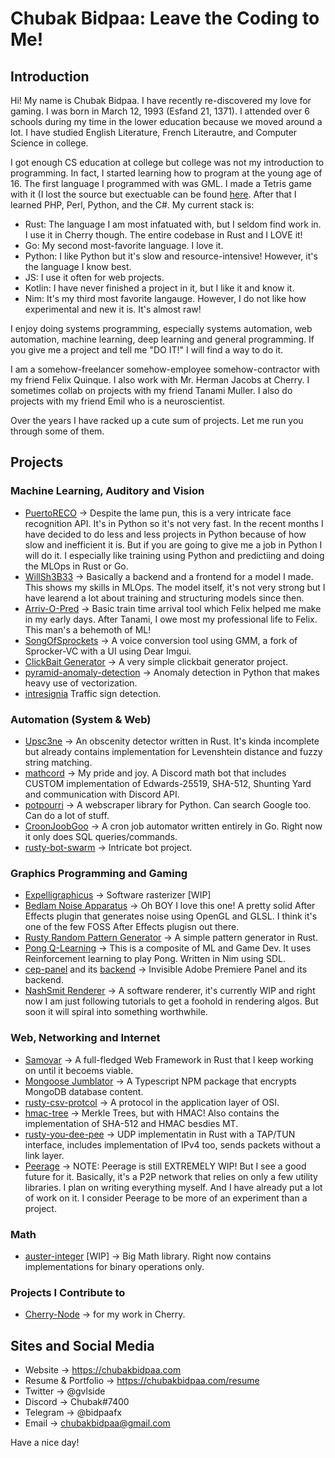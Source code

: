 # Chubak Bidpaa: Leave the Coding to Me!

## Introduction

Hi! My name is Chubak Bidpaa. I have recently re-discovered my love for gaming. I was born in March 12, 1993 (Esfand 21, 1371). I attended over 6 schools during my time in the lower education because we moved around a lot. I have studied English Literature, French Literautre, and Computer Science in college. 

I got enough CS education at college but college was not my introduction to programming. In fact, I started learning how to program at the young age of 16. The first language I programmed with was GML. I made a Tetris game with it (I lost the source but exectuable can be found [here](http://drive.google.com/uc?id=1tiJwc8e0pNVODyk4CvkTIkNu7SqpwNcR). After that I learned PHP, Perl, Python, and the C#. My current stack is:

* Rust: The language I am most infatuated with, but I seldom find work in. I use it in Cherry though. The entire codebase in Rust and I LOVE it!
* Go: My second most-favorite language. I love it.
* Python: I like Python but it's slow and resource-intensive! However, it's the language I know best.
* JS: I use it often for web projects.
* Kotlin: I have never finished a project in it, but I like it and know it.
* Nim: It's my third most favorite langauge. However, I do not like how experimental and new it is. It's almost raw!

I enjoy doing systems programming, especially systems automation, web automation, machine learning, deep learning and general programming. If you give me a project and tell me "DO IT!" I will find a way to do it. 

I am a somehow-freelancer somehow-employee somehow-contractor with my friend Felix Quinque. I also work with Mr. Herman Jacobs at Cherry. I sometimes collab on projects with my friend Tanami Muller. I also do projects with my friend Emil who is a neuroscientist. 

Over the years I have racked up a cute sum of projects. Let me run you through some of them.

## Projects

### Machine Learning, Auditory and Vision

* [PuertoRECO](https://github.com/Chubek/PuertoRECO) -> Despite the lame pun, this is a very intricate face recognition API. It's in Python so it's not very fast. In the recent months I have decided to do less and less projects in Python because of how slow and inefficient it is. But if you are going to give me a job in Python I will do it. I especially like training using Python and predictiing and doing the MLOps in Rust or Go.
* [WillSh3B33](https://github.com/Chubek/will-sh3-b33) -> Basically a backend and a frontend for a model I made. This shows my skills in MLOps. The model itself, it's not very strong but I have learend a lot about training and structuring models since then.
* [Arriv-O-Pred](https://github.com/Chubek/Arriv-O-Pred) -> Basic train time arrival tool which Felix helped me make in my early days. After Tanami, I owe most my professional life to Felix. This man's a behemoth of ML!
* [SongOfSprockets](https://github.com/Chubek/SongOfTheSprockets) -> A voice conversion tool using GMM, a fork of Sprocker-VC with a UI using Dear Imgui.
* [ClickBait Generator](https://github.com/Chubek/clickbait-generator) -> A very simple clickbait generator project.
* [pyramid-anomaly-detection](https://github.com/Chubek/pyramid-anomally-detection) -> Anomaly detection in Python that makes heavy use of vectorization.
* [intresignia](https://github.com/chubek/intresignia) Traffic sign detection.

### Automation (System & Web)
* [Upsc3ne](https://github.com/Chubek/upsc3ne) -> An obscenity detector written in Rust. It's kinda incomplete but already contains implementation for Levenshtein distance and fuzzy string matching.
* [mathcord](https://github.com/Chubek/mathcord) -> My pride and joy. A Discord math bot that includes CUSTOM implementation of Edwards-25519, SHA-512, Shunting Yard and communication with Discord API.
* [potpourri](https://github.com/Chubek/potpourri) -> A webscraper library for Python. Can search Google too. Can do a lot of stuff.
* [CroonJoobGoo](https://github.com/Chubek/CroonJoobGoo) -> A cron job automator written entirely in Go. Right now it only does SQL queries/commands.
* [rusty-bot-swarm](https://github.com/Chubek/rusty-bot-swarm) -> Intricate bot project.

### Graphics Programming and Gaming
* [Expelligraphicus](https://github.com/Chubek/Expelligraphicus) -> Software rasterizer [WIP]
* [Bedlam Noise Apparatus](https://github.com/Chubek/Bedlam-Noise-Apparatus) -> Oh BOY I love this one! A pretty solid After Effects plugin that generates noise using OpenGL and GLSL. I think it's one of the few FOSS After Effects plugisn out there. 
* [Rusty Random Pattern Generator](https://github.com/Chubek/rusty-random-pattern-generator) -> A simple pattern generator in Rust.
* [Pong Q-Learning](https://github.com/Chubek/pong-q-learning-nim) -> This is a composite of ML and Game Dev. It uses Reinforcement learning to play Pong. Written in Nim using SDL.
* [cep-panel](https://github.com/Chubek/cep-panel-for-carlo) and its [backend](https://github.com/Chubek/backend-carlo) -> Invisible Adobe Premiere Panel and its backend.
* [NashSmit Renderer](https://github.com/Chubek/NaqshSmith-Renderer) -> A software renderer, it's currently WIP and right now I am just following tutorials to get a foohold in rendering algos. But soon it will spiral into something worthwhile.

### Web, Networking and Internet
* [Samovar](https://github.com/Chubek/Samovar) -> A full-fledged Web Framework in Rust that I keep working on until it becoems viable.
* [Mongoose Jumblator](https://github.com/Chubek/mongoose-jumblator) -> A Typescript NPM package that encrypts MongoDB database content. 
* [rusty-csv-protcol](https://github.com/Chubek/rusty-csv-protocol) -> A protocol in the application layer of OSI.
* [hmac-tree](https://github.com/chubek/hmac-tree) -> Merkle Trees, but with HMAC! Also contains the implementation of SHA-512 and HMAC besdies MT.
* [rusty-you-dee-pee](https://github.com/chubek/rusty-you-dee-pee) -> UDP implementatin in Rust with a TAP/TUN interface, includes implementation of IPv4 too, sends packets without a link layer.
* [Peerage](https://github.com/Chubek/Peerage) -> NOTE: Peerage is still EXTREMELY WIP! But I see a good future for it. Basically, it's a P2P network  that relies on only a few utility libraries. I plan on writing everything myself. And I have already put a lot of work on it. I consider Peerage to be more of an experiment than a project.

### Math
* [auster-integer](https://github.com/Chubek/auster-integer) [WIP] -> Big Math library. Right now contains implementations for binary operations only.

### Projects I Contribute to
* [Cherry-Node](https://github.com/CherryNetwork/Cherry-Node) -> for my work in Cherry.


## Sites and Social Media

* Website -> https://chubakbidpaa.com
* Resume & Portfolio -> https://chubakbidpaa.com/resume
* Twitter -> @gvlside
* Discord -> Chubak#7400
* Telegram -> @bidpaafx
* Email -> chubakbidpaa@gmail.com


Have a nice day!

